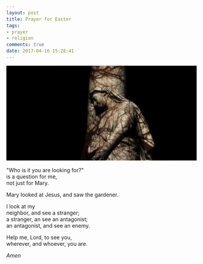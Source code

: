 ```yaml
---
layout: post
title: Prayer for Easter
tags:
- prayer
- religion
comments: true
date: 2017-04-16 15:28:41
---
```


![Weeping Mary](/images/2017/weeping-mary.jpg)

"Who is it you are looking for?"  
is a question for me,  
not just for Mary.

Mary looked at Jesus, and saw the gardener.

I look at my  
neighbor, and see a stranger;  
a stranger, an see an antagonist;  
an antagonist, and see an enemy.

Help me, Lord, to see you,  
wherever, and whoever, you are.

*Amen*






